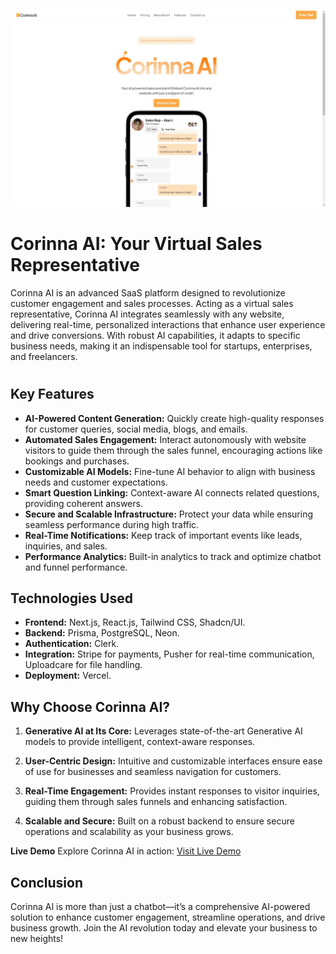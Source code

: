 ![alt text](corinna.jpg)

# **Corinna AI: Your Virtual Sales Representative**

Corinna AI is an advanced SaaS platform designed to revolutionize customer engagement and sales processes. Acting as a virtual sales representative, Corinna AI integrates seamlessly with any website, delivering real-time, personalized interactions that enhance user experience and drive conversions. With robust AI capabilities, it adapts to specific business needs, making it an indispensable tool for startups, enterprises, and freelancers.

#

## **Key Features**

- **AI-Powered Content Generation:**
  Quickly create high-quality responses for customer queries, social media, blogs, and emails.
- **Automated Sales Engagement:**
  Interact autonomously with website visitors to guide them through the sales funnel, encouraging actions like bookings and purchases.
- **Customizable AI Models:**
  Fine-tune AI behavior to align with business needs and customer expectations.
- **Smart Question Linking:**
  Context-aware AI connects related questions, providing coherent answers.
- **Secure and Scalable Infrastructure:**
  Protect your data while ensuring seamless performance during high traffic.
- **Real-Time Notifications:**
  Keep track of important events like leads, inquiries, and sales.
- **Performance Analytics:**
  Built-in analytics to track and optimize chatbot and funnel performance.

## **Technologies Used**

- **Frontend:** Next.js, React.js, Tailwind CSS, Shadcn/UI.
- **Backend:** Prisma, PostgreSQL, Neon.
- **Authentication:** Clerk.
- **Integration:** Stripe for payments, Pusher for real-time communication, Uploadcare for file handling.
- **Deployment:** Vercel.

## **Why Choose Corinna AI?**

1. **Generative AI at Its Core:**
   Leverages state-of-the-art Generative AI models to provide intelligent, context-aware responses.

2. **User-Centric Design:**
   Intuitive and customizable interfaces ensure ease of use for businesses and seamless navigation for customers.

3. **Real-Time Engagement:**
   Provides instant responses to visitor inquiries, guiding them through sales funnels and enhancing satisfaction.

4. **Scalable and Secure:**
   Built on a robust backend to ensure secure operations and scalability as your business grows.

**Live Demo**
Explore Corinna AI in action: [Visit Live Demo](https://corinnaai-saas.vercel.app/)

## **Conclusion**

Corinna AI is more than just a chatbot—it’s a comprehensive AI-powered solution to enhance customer engagement, streamline operations, and drive business growth. Join the AI revolution today and elevate your business to new heights!
